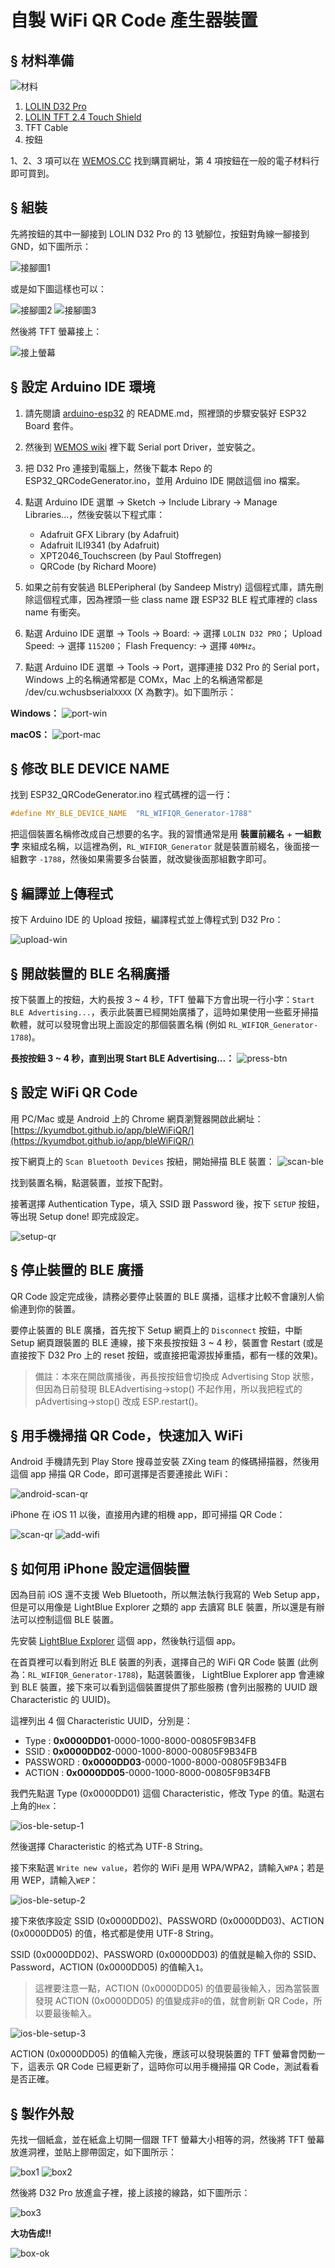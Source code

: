 # 自製 WiFi QR Code 產生器裝置

## § 材料準備

![材料](imgs/IMG3.jpg)

1. [LOLIN D32 Pro](https://wiki.wemos.cc/products:d32:d32_pro)
2. [LOLIN TFT 2.4 Touch Shield](https://wiki.wemos.cc/products:d1_mini_shields:tft_2.4_shield)
3. TFT Cable
4. 按鈕

1、2、3 項可以在 [WEMOS.CC](https://www.wemos.cc/) 找到購買網址，第 4 項按鈕在一般的電子材料行即可買到。


## § 組裝

先將按鈕的其中一腳接到 LOLIN D32 Pro 的 13 號腳位，按鈕對角線一腳接到 GND，如下圖所示：

![接腳圖1](imgs/IMG2.jpg)

或是如下圖這樣也可以：

![接腳圖2](imgs/img4.jpg)
![接腳圖3](imgs/img5.jpg)

然後將 TFT 螢幕接上：

![接上螢幕](imgs/IMG.jpg)


## § 設定 Arduino IDE 環境

1. 請先閱讀 [arduino-esp32](https://github.com/espressif/arduino-esp32) 的 README.md，照裡頭的步驟安裝好 ESP32 Board 套件。
2. 然後到 [WEMOS wiki](https://wiki.wemos.cc/downloads) 裡下載 Serial port Driver，並安裝之。
3. 把 D32 Pro 連接到電腦上，然後下載本 Repo 的 ESP32_QRCodeGenerator.ino，並用 Arduino IDE 開啟這個 ino 檔案。
4. 點選 Arduino IDE 選單 -> Sketch -> Include Library -> Manage Libraries...，然後安裝以下程式庫：

    - Adafruit GFX Library (by Adafruit)
    - Adafruit ILI9341 (by Adafruit)
    - XPT2046_Touchscreen (by Paul Stoffregen)
    - QRCode (by Richard Moore)

5. 如果之前有安裝過 BLEPeripheral (by Sandeep Mistry) 這個程式庫，請先刪除這個程式庫，因為裡頭一些 class name 跟 ESP32 BLE 程式庫裡的 class name 有衝突。
6. 點選 Arduino IDE 選單 -> Tools -> Board: -> 選擇 `LOLIN D32 PRO`； Upload Speed: -> 選擇 `115200`； Flash Frequency: -> 選擇 `40MHz`。
7. 點選 Arduino IDE 選單 -> Tools -> Port，選擇連接 D32 Pro 的 Serial port，Windows 上的名稱通常都是 COM`X`，Mac 上的名稱通常都是 /dev/cu.wchusbserial`XXXX` (X 為數字)。如下圖所示：

**Windows：**
![port-win](imgs/port_win.jpg)

**macOS：**
![port-mac](imgs/port_mac.png)


## § 修改 BLE DEVICE NAME

找到 ESP32_QRCodeGenerator.ino 程式碼裡的這一行：

```cpp
#define MY_BLE_DEVICE_NAME  "RL_WIFIQR_Generator-1788"
```

把這個裝置名稱修改成自己想要的名字。我的習慣通常是用 **裝置前綴名** + **一組數字** 來組成名稱，以這裡為例，`RL_WIFIQR_Generator` 就是裝置前綴名，後面接一組數字 `-1788`，然後如果需要多台裝置，就改變後面那組數字即可。


## § 編譯並上傳程式

按下 Arduino IDE 的 Upload 按鈕，編譯程式並上傳程式到 D32 Pro：

![upload-win](imgs/upload_win.png)



## § 開啟裝置的 BLE 名稱廣播

按下裝置上的按鈕，大約長按 3 ~ 4 秒，TFT 螢幕下方會出現一行小字：`Start BLE Advertising...`，表示此裝置已經開始廣播了，這時如果使用一些藍牙掃描軟體，就可以發現會出現上面設定的那個裝置名稱 (例如 `RL_WIFIQR_Generator-1788`)。

**長按按鈕 3 ~ 4 秒，直到出現 Start BLE Advertising...：**
![press-btn](imgs/press_btn.jpg)



## § 設定 WiFi QR Code

用 PC/Mac 或是 Android 上的 Chrome 網頁瀏覽器開啟此網址： [https://kyumdbot.github.io/app/bleWiFiQR/](https://kyumdbot.github.io/app/bleWiFiQR/)

按下網頁上的 `Scan Bluetooth Devices` 按紐，開始掃描 BLE 裝置：
![scan-ble](imgs/scan_ble.jpg)

找到裝置名稱，點選裝置，並按下配對。

接著選擇 Authentication Type，填入 SSID 跟 Password 後，按下 `SETUP` 按鈕，等出現 Setup done! 即完成設定。

![setup-qr](imgs/setup_qr.jpg)



## § 停止裝置的 BLE 廣播

QR Code 設定完成後，請務必要停止裝置的 BLE 廣播，這樣才比較不會讓別人偷偷連到你的裝置。

要停止裝置的 BLE 廣播，首先按下 Setup 網頁上的 `Disconnect` 按鈕，中斷 Setup 網頁跟裝置的 BLE 連線，接下來長按按鈕 3 ~ 4 秒，裝置會 Restart (或是直接按下 D32 Pro 上的 reset 按鈕，或直接把電源拔掉重插，都有一樣的效果)。


> 備註：本來在開啟廣播後，再長按按鈕會切換成 Advertising Stop 狀態，但因為日前發現 BLEAdvertising->stop() 不起作用，所以我把程式的 pAdvertising->stop() 改成 ESP.restart()。




## § 用手機掃描 QR Code，快速加入 WiFi

Android 手機請先到 Play Store 搜尋並安裝 ZXing team 的條碼掃描器，然後用這個 app 掃描 QR Code，即可選擇是否要連接此 WiFi：

![android-scan-qr](imgs/android_scan_qr.jpg)


iPhone 在 iOS 11 以後，直接用內建的相機 app，即可掃描 QR Code：

![scan-qr](imgs/scan_qr.jpg)
![add-wifi](imgs/add_wifi.jpg)




## § 如何用 iPhone 設定這個裝置

因為目前 iOS 還不支援 Web Bluetooth，所以無法執行我寫的 Web Setup app，但是可以用像是 LightBlue Explorer 之類的 app 去讀寫 BLE 裝置，所以還是有辦法可以控制這個 BLE 裝置。

先安裝 [LightBlue Explorer](https://itunes.apple.com/tw/app/lightblue-explorer/id557428110?mt=8) 這個 app，然後執行這個 app。

在首頁裡可以看到附近 BLE 裝置的列表，選擇自己的 WiFi QR Code 裝置 (此例為：`RL_WIFIQR_Generator-1788`)，點選裝置後， LightBlue Explorer app 會連線到 BLE 裝置，接下來可以看到這個裝置提供了那些服務 (會列出服務的 UUID 跟 Characteristic 的 UUID)。

這裡列出 4 個 Characteristic UUID，分別是：

- Type     : **0x0000DD01**-0000-1000-8000-00805F9B34FB
- SSID     : **0x0000DD02**-0000-1000-8000-00805F9B34FB
- PASSWORD : **0x0000DD03**-0000-1000-8000-00805F9B34FB
- ACTION   : **0x0000DD05**-0000-1000-8000-00805F9B34FB

我們先點選 Type (0x0000DD01) 這個 Characteristic，修改 Type 的值。點選右上角的`Hex`：

![ios-ble-setup-1](imgs/ios_ble_setup1.jpg)

然後選擇 Characteristic 的格式為 UTF-8 String。

接下來點選 `Write new value`，若你的 WiFi 是用 WPA/WPA2，請輸入`WPA`；若是用 WEP，請輸入`WEP`：

![ios-ble-setup-2](imgs/ios_ble_setup2.jpg)

接下來依序設定 SSID (0x0000DD02)、PASSWORD (0x0000DD03)、ACTION (0x0000DD05) 的值，格式都是使用 UTF-8 String。

SSID (0x0000DD02)、PASSWORD (0x0000DD03) 的值就是輸入你的 SSID、Password，ACTION (0x0000DD05) 的值輸入`1`。

> 這裡要注意一點，ACTION (0x0000DD05) 的值要最後輸入，因為當裝置發現 ACTION (0x0000DD05) 的值變成非`0`的值，就會刷新 QR Code，所以要最後輸入。

![ios-ble-setup-3](imgs/ios_ble_setup3.jpg)

ACTION (0x0000DD05) 的值輸入完後，應該可以發現裝置的 TFT 螢幕會閃動一下，這表示 QR Code 已經更新了，這時你可以用手機掃描 QR Code，測試看看是否正確。


## § 製作外殼

先找一個紙盒，並在紙盒上切開一個跟 TFT 螢幕大小相等的洞，然後將 TFT 螢幕放進洞裡，並貼上膠帶固定，如下圖所示：

![box1](imgs/box1.jpg)
![box2](imgs/box2.jpg)

然後將 D32 Pro 放進盒子裡，接上該接的線路，如下圖所示：

![box3](imgs/box3.jpg)

**大功告成!!**

![box-ok](imgs/box_ok.jpg)


